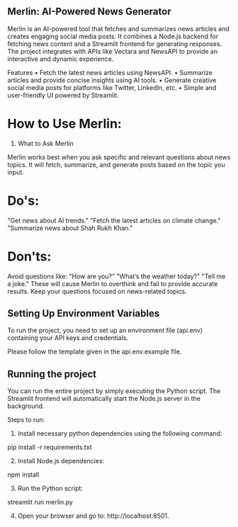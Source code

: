 ## Merlin: AI-Powered News Generator
Merlin is an AI-powered tool that fetches and summarizes news articles and creates engaging social media posts. It combines a Node.js backend for fetching news content and a Streamlit frontend for generating responses. The project integrates with APIs like Vectara and NewsAPI to provide an interactive and dynamic experience.

Features
• Fetch the latest news articles using NewsAPI.
• Summarize articles and provide concise insights using AI tools.
• Generate creative social media posts for platforms like Twitter, LinkedIn, etc.
• Simple and user-friendly UI powered by Streamlit.

# How to Use Merlin:
1. What to Ask Merlin

Merlin works best when you ask specific and relevant questions about news topics. It will fetch, summarize, and generate posts based on the topic you input.

# Do's:
"Get news about AI trends."
"Fetch the latest articles on climate change."
"Summarize news about Shah Rukh Khan."

# Don'ts:
Avoid questions like:
"How are you?"
"What’s the weather today?"
"Tell me a joke."
These will cause Merlin to overthink and fail to provide accurate results. Keep your questions focused on news-related topics.

## Setting Up Environment Variables
To run the project, you need to set up an environment file (api.env) containing your API keys and credentials.

Please follow the template given in the api.env.example file.

## Running the project

You can run the entire project by simply executing the Python script. The Streamlit frontend will automatically start the Node.js server in the background.

Steps to run:

1. Install necessary python dependencies using the following command:

pip install -r requirements.txt

2. Install Node.js dependencies:

npm install

3. Run the Python script:

streamlit run merlin.py

4. Open your browser and go to: http://localhost:8501.